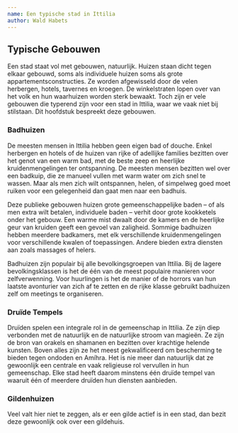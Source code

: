 ```yaml
---
name: Een typische stad in Ittilia
author: Wald Habets
---
```


## Typische Gebouwen

Een stad staat vol met gebouwen, natuurlijk. Huizen staan dicht tegen elkaar gebouwd, soms als individuele huizen soms als grote appartementsconstructies. Ze worden afgewisseld door de velen herbergen, hotels, tavernes en kroegen. De winkelstraten lopen over van het volk en hun waarhuizen worden sterk bewaakt. Toch zijn er vele gebouwen die typerend zijn voor een stad in Ittilia, waar we vaak niet bij stilstaan. Dit hoofdstuk bespreekt deze gebouwen.

### Badhuizen

De meesten mensen in Ittilia hebben geen eigen bad of douche. Enkel herbergen en hotels of de huizen van rijke of adellijke families bezitten over het genot van een warm bad, met de beste zeep en heerlijke kruidenmengelingen ter ontspanning. De meesten mensen bezitten wel over een badkuip, die ze manueel vullen met warm water om zich snel te wassen. Maar als men zich wilt ontspannen, helen, of simpelweg goed moet ruiken voor een gelegenheid dan gaat men naar een badhuis.

Deze publieke gebouwen huizen grote gemeenschappelijke baden &ndash; of als men extra wilt betalen, individuele baden &ndash; verhit door grote kookketels onder het gebouw. Een warme mist dwaalt door de kamers en de heerlijke geur van kruiden geeft een gevoel van zaligheid. Sommige badhuizen hebben meerdere badkamers, met elk verschillende kruidenmengelingen voor verschillende kwalen of toepassingen. Andere bieden extra diensten aan zoals massages of helers.

Badhuizen zijn populair bij alle bevolkingsgroepen van Ittilia. Bij de lagere bevolkingsklassen is het de één van de meest populaire manieren voor zelfverwenning. Voor huurlingen is het de manier of de horrors van hun laatste avonturier van zich af te zetten en de rijke klasse gebruikt badhuizen zelf om meetings te organiseren.

### Druïde Tempels

Druïden spelen een integrale rol in de gemeenschap in Ittilia. Ze zijn diep verbonden met de natuurlijk en de natuurlijke stroom van magieën. Ze zijn de bron van orakels en shamanen en bezitten over krachtige helende kunsten. Boven alles zijn ze het meest gekwalificeerd om bescherming te bieden tegen ondoden en Amíhra. Het is nie meer dan natuurlijk dat ze gewoonlijk een centrale en vaak religieuse rol vervullen in hun gemeenschap. Elke stad heeft daarom minstens één druïde tempel van waaruit één of meerdere druïden hun diensten aanbieden.

### Gildenhuizen

Veel valt hier niet te zeggen, als er een gilde actief is in een stad, dan bezit deze gewoonlijk ook over een gildehuis. 